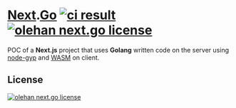 # [Next](https://nextjs.org).[Go](https://golang.org) [![ci result](https://github.com/olehan/next.go/workflows/Lint%20and%20Test/badge.svg)](https://github.com/olehan/next.go/actions?query=workflow%3A%22Lint+and+Test%22) [![olehan next.go license](https://img.shields.io/github/license/azimutlabs/rollup?label=License)](LICENSE)
POC of a **Next.js** project that uses **Golang** written code on the server using
[node-gyp](https://github.com/nodejs/node-gyp) and [WASM](https://webassembly.org) on client.

## License
[![olehan next.go license](https://img.shields.io/github/license/olehan/next.go?label=as%20always&color=informational)](LICENSE)
